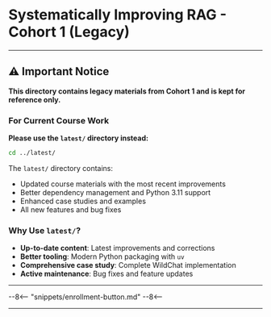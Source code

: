 # Systematically Improving RAG - Cohort 1 (Legacy)

---

## ⚠️ Important Notice

**This directory contains legacy materials from Cohort 1 and is kept for reference only.**

### For Current Course Work

**Please use the `latest/` directory instead:**

```bash
cd ../latest/
```

The `latest/` directory contains:

- Updated course materials with the most recent improvements
- Better dependency management and Python 3.11 support
- Enhanced case studies and examples
- All new features and bug fixes

### Why Use `latest/`?

- **Up-to-date content**: Latest improvements and corrections
- **Better tooling**: Modern Python packaging with `uv`
- **Comprehensive case study**: Complete WildChat implementation
- **Active maintenance**: Bug fixes and feature updates

---

--8<--
"snippets/enrollment-button.md"
--8<--

---
